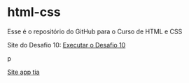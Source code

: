 # html-css
 Esse é o repositório do GitHub para o Curso de HTML e CSS

Site do Desafio 10: <a href="https://brunocarmos2004.github.io/html-css/Desafios/Desafio10.html" _target="_blank">Executar o Desafio 10</a>

p

<a href="https://brunocarmos2004.github.io/html-css/Site-Prototipo-Para-App-Hospitais/Pagina-Login.html" _target="_blank">Site app tia</a>